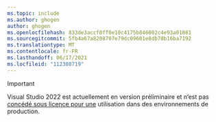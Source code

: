 ```yaml
---
ms.topic: include
ms.author: ghogen
author: ghogen
ms.openlocfilehash: 833de3accf0ff0e10c4175b846002c4e93a01081
ms.sourcegitcommit: 5fb4a67a8208707e79dc09601e8db70b16ba7192
ms.translationtype: MT
ms.contentlocale: fr-FR
ms.lasthandoff: 06/17/2021
ms.locfileid: "112308719"
---
```

> [!IMPORTANT]
> Visual Studio 2022 est actuellement en version préliminaire et n’est pas [concédé sous licence pour une](https://visualstudio.microsoft.com/license-terms/vs2022-prerelease/) utilisation dans des environnements de production.
